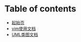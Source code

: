 # Table of contents

* [起始页](README.md)
* [vim使用文档](vim-shi-yong-wen-dang.md)
* [UML类图文档](uml-lei-tu-wen-dang.md)

